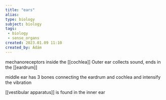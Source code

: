```yaml
---
title: "ears"
alias: 
type: biology
subject: biology 
tags:
 - biology
 - sense_organs
created: 2023.01.09 11:10
created_by: Ádám
---
```

mechanoreceptors inside the [[cochlea]]
Outer ear collects sound, ends in the [[eardrum]]

middle ear has 3 bones connecting the eardrum and cochlea and intensify the vibration

[[vestibular apparatus]] is found in the inner ear